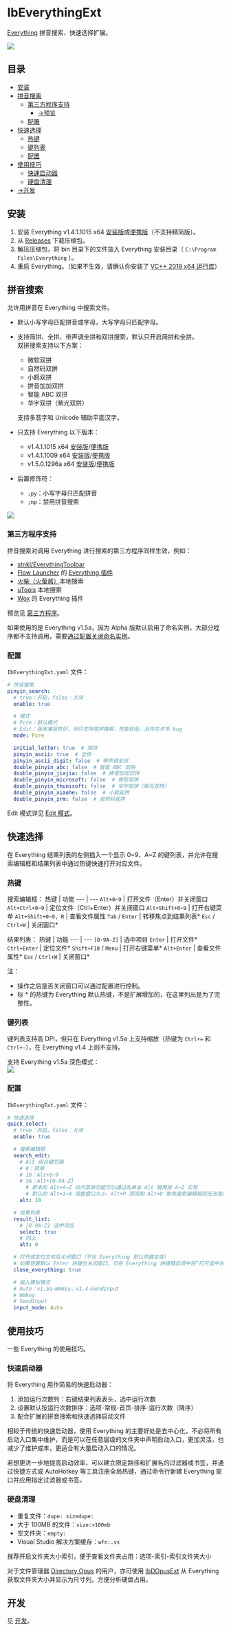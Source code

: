 ﻿# IbEverythingExt
[Everything](https://www.voidtools.com/) 拼音搜索、快速选择扩展。 

![](docs/preview.png)

## 目录
* [安装](#安装)
* [拼音搜索](#拼音搜索)
  * [第三方程序支持](#第三方程序支持)
    * [→预览](docs/third_party/README.md)
  * [配置](#配置)
* [快速选择](#快速选择)
  * [热键](#热键)
  * [键列表](#键列表)
  * [配置](#配置-1)
* [使用技巧](#使用技巧)
  * [快速启动器](#快速启动器)
  * [硬盘清理](#硬盘清理)
* [→开发](docs/development.md)

## 安装
1. 安装 Everything v1.4.1.1015 x64 [安装版](https://www.voidtools.com/Everything-1.4.1.1015.x64-Setup.exe)或[便携版](https://www.voidtools.com/Everything-1.4.1.1015.x64.zip)（不支持精简版）。
1. 从 [Releases](../../releases) 下载压缩包。
1. 解压压缩包，将 bin 目录下的文件放入 Everything 安装目录（ `C:\Program Files\Everything` ）。
1. 重启 Everything。（如果不生效，请确认你安装了 [VC++ 2019 x64 运行库](https://support.microsoft.com/topic/the-latest-supported-visual-c-downloads-2647da03-1eea-4433-9aff-95f26a218cc0)）

## 拼音搜索
允许用拼音在 Everything 中搜索文件。

* 默认小写字母匹配拼音或字母，大写字母只匹配字母。
* 支持简拼、全拼、带声调全拼和双拼搜索，默认只开启简拼和全拼。  
  双拼搜索支持以下方案：
    * 微软双拼
    * 自然码双拼
    * 小鹤双拼
    * 拼音加加双拼
    * 智能 ABC 双拼
    * 华宇双拼（紫光双拼） 
  
  支持多音字和 Unicode 辅助平面汉字。
* 只支持 Everything 以下版本：
  * v1.4.1.1015 x64 [安装版](https://www.voidtools.com/Everything-1.4.1.1015.x64-Setup.exe)/[便携版](https://www.voidtools.com/Everything-1.4.1.1015.x64.zip)
  * v1.4.1.1009 x64 [安装版](https://www.voidtools.com/Everything-1.4.1.1009.x64-Setup.exe)/[便携版](https://www.voidtools.com/Everything-1.4.1.1009.x64.zip)
  * v1.5.0.1296a x64 [安装版](https://www.voidtools.com/Everything-1.5.0.1296a.x64-Setup.exe)/[便携版](https://www.voidtools.com/Everything-1.5.0.1296a.x64.zip)
* 后置修饰符：
  * `;py`：小写字母只匹配拼音
  * `;np`：禁用拼音搜索

![](docs/pinyin_search.png)

### 第三方程序支持
拼音搜索对调用 Everything 进行搜索的第三方程序同样生效，例如：
* [stnkl/EverythingToolbar](https://github.com/stnkl/EverythingToolbar)
* [Flow Launcher](https://github.com/Flow-Launcher/Flow.Launcher) 的 [Everything 插件](https://github.com/Flow-Launcher/Flow.Launcher.Plugin.Everything)
* [火柴（火萤酱）](https://www.huochaipro.com/)本地搜索
* [uTools](https://u.tools) 本地搜索
* [Wox](https://github.com/Wox-launcher/Wox) 的 Everything 插件

预览见 [第三方程序](docs/third_party/README.md)。

如果使用的是 Everything v1.5a，因为 Alpha 版默认启用了命名实例，大部分程序都不支持调用，需要[通过配置关闭命名实例](https://github.com/Chaoses-Ib/IbEverythingExt/issues/5)。

### 配置
`IbEverythingExt.yaml` 文件：
```yaml
# 拼音搜索
pinyin_search:
  # true：开启，false：关闭
  enable: true

  # 模式
  # Pcre：默认模式
  # Edit：版本兼容性好，但只支持简拼搜索，性能较低，且存在许多 bug
  mode: Pcre

  initial_letter: true  # 简拼
  pinyin_ascii: true  # 全拼
  pinyin_ascii_digit: false  # 带声调全拼
  double_pinyin_abc: false  # 智能 ABC 双拼
  double_pinyin_jiajia: false  # 拼音加加双拼
  double_pinyin_microsoft: false  # 微软双拼
  double_pinyin_thunisoft: false  # 华宇双拼（紫光双拼）
  double_pinyin_xiaohe: false  # 小鹤双拼
  double_pinyin_zrm: false  # 自然码双拼
```
Edit 模式详见 [Edit 模式](docs/pinyin_search/edit_mode.md)。

## 快速选择
在 Everything 结果列表的左侧插入一个显示 0\~9、A\~Z 的键列表，并允许在搜索编辑框和结果列表中通过热键快速打开对应文件。

### 热键
搜索编辑框：
热键 | 功能
--- | ---
`Alt+0~9` | 打开文件（Enter）并关闭窗口
`Alt+Ctrl+0~9` | 定位文件（Ctrl+Enter）并关闭窗口
`Alt+Shift+0~9` | 打开右键菜单
`Alt+Shift+0~9, R` | 查看文件属性
`Tab` / `Enter` | 转移焦点到结果列表\*
`Esc` / `Ctrl+W` | 关闭窗口\*

结果列表：
热键 | 功能
--- | ---
`[0-9A-Z]` | 选中项目
`Enter` | 打开文件\*
`Ctrl+Enter` | 定位文件\*
`Shift+F10` / `Menu` | 打开右键菜单\*
`Alt+Enter` | 查看文件属性\*
`Esc` / `Ctrl+W` | 关闭窗口\*

注：
* 操作之后是否关闭窗口可以通过配置进行控制。
* 标 \* 的热键为 Everything 默认热键，不是扩展增加的，在这里列出是为了完整性。

### 键列表
键列表支持高 DPI，但只在 Everything v1.5a 上支持缩放（热键为 `Ctrl+=` 和 `Ctrl+-`），在 Everything v1.4 上则不支持。

支持 Everything v1.5a 深色模式：  
![](docs/quick_select_dark_mode.png)

### 配置
`IbEverythingExt.yaml` 文件：
```yaml
# 快速选择
quick_select:
  # true：开启，false：关闭
  enable: true

  # 搜索编辑框
  search_edit:
    # Alt 组合键范围
    # 0：禁用
    # 10：Alt+0~9
    # 36：Alt+[0-9A-Z]
      # 原本的 Alt+A~Z 访问菜单功能可以通过先单击 Alt 键再按 A~Z 实现
      # 默认的 Alt+1~4 调整窗口大小、Alt+P 预览和 Alt+D 聚焦搜索编辑框则无法使用，可以通过更改 Everything 选项来绑定到其它热键上（其中 Alt+D 也可使用相同功能的 Ctrl+F 和 F3 来代替）
    alt: 10

  # 结果列表
  result_list:
    # [0-9A-Z] 选中项目
    select: true
    # 同上
    alt: 0

  # 打开或定位文件后关闭窗口（不对 Everything 默认热键生效）
  # 如果想要默认 Enter 热键也关闭窗口，可在 Everything 快捷键选项中将“打开选中对象，并退出 Everything”设置为 Enter
  close_everything: true

  # 输入模拟模式
  # Auto：v1.5a→WmKey，v1.4→SendInput
  # WmKey
  # SendInput
  input_mode: Auto
```

## 使用技巧
一些 Everything 的使用技巧。

### 快速启动器
将 Everything 用作简易的快速启动器：
1. 添加运行次数列：右键结果列表表头，选中运行次数
2. 设置默认按运行次数排序：选项-常规-首页-排序-运行次数（降序）
3. 配合扩展的拼音搜索和快速选择启动文件

相较于传统的快速启动器，使用 Everything 的主要好处是去中心化，不必将所有启动入口集中维护，而是可以在任意层级的文件夹中声明启动入口，更加灵活，也减少了维护成本，更适合有大量启动入口的情况。

若想更进一步地提高启动效率，可以建立限定路径和扩展名的过滤器或书签，并通过快捷方式或 AutoHotkey 等工具注册全局热键，通过命令行新建 Everything 窗口并应用指定过滤器或书签。

### 硬盘清理
* 重复文件：`dupe: sizedupe:`
* 大于 100MB 的文件：`size:>100mb`
* 空文件夹：`empty:`
* Visual Studio 解决方案缓存：`wfn:.vs`

推荐开启文件夹大小索引，便于查看文件夹占用：选项-索引-索引文件夹大小

对于文件管理器 [Directory Opus](https://www.gpsoft.com.au/) 的用户，亦可使用 [IbDOpusExt](https://github.com/Chaoses-Ib/IbDOpusExt) 从 Everything 获取文件夹大小并显示为尺寸列，方便分析硬盘占用。

## 开发
见 [开发](docs/development.md)。